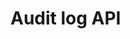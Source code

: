 # Audit log API

<div id='redoc-container'>
</div>
<script>
    (function() {
        Redoc.init('../../../_static/api/platform_audit_log_authorized_api.json', {}, document.getElementById('redoc-container'), () => {window.prepareRedocMenu ? window.prepareRedocMenu() : setTimeout(()=>{window.prepareRedocMenu()}, 2000)});
    })();
</script>
